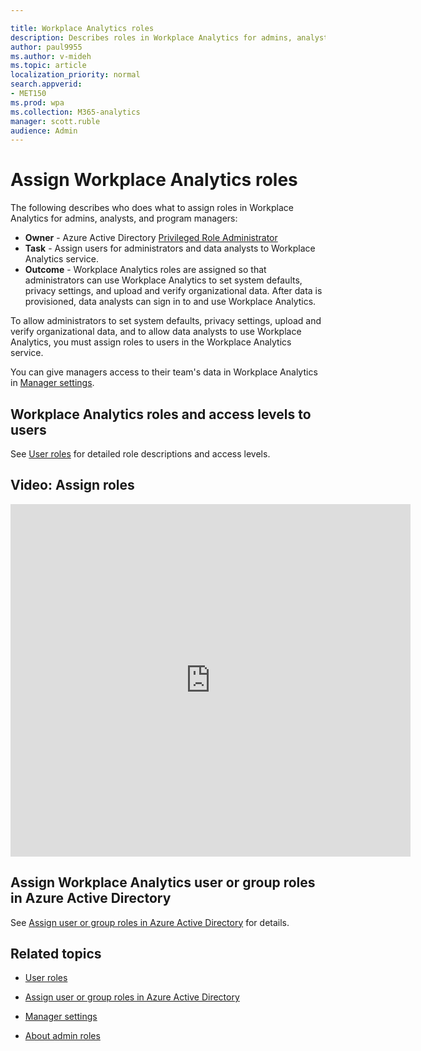 ```yaml
---

title: Workplace Analytics roles
description: Describes roles in Workplace Analytics for admins, analysts, and program managers
author: paul9955
ms.author: v-mideh
ms.topic: article
localization_priority: normal 
search.appverid:
- MET150
ms.prod: wpa
ms.collection: M365-analytics
manager: scott.ruble
audience: Admin
---
```


# Assign Workplace Analytics roles

The following describes who does what to assign roles in Workplace Analytics for admins, analysts, and program managers:

<!-- CHANGED THIS ON 18 JUNE 2021: 
* **Owner** - Microsoft 365 global administrator
CHANGED THIS TO THE FOLLOWING:  -->

* **Owner** - Azure Active Directory [Privileged Role Administrator](https://docs.microsoft.com/en-us/azure/active-directory/roles/permissions-reference#privileged-role-administrator)
* **Task** - Assign users for administrators and data analysts to Workplace Analytics service.
* **Outcome** - Workplace Analytics roles are assigned so that administrators can use Workplace Analytics to set system defaults, privacy settings, and upload and verify organizational data. After data is provisioned, data analysts can sign in to and use Workplace Analytics.

To allow administrators to set system defaults, privacy settings, upload and verify organizational data, and to allow data analysts to use Workplace Analytics, you must assign roles to users in the Workplace Analytics service.

You can give managers access to their team's data in Workplace Analytics in [Manager settings](../use/manager-settings.md).

## Workplace Analytics roles and access levels to users

See [User roles](../use/user-roles.md) for detailed role descriptions and access levels.

## Video: Assign roles

<iframe width="640" height="564" src="https://player.vimeo.com/video/282897409" frameborder="0" allowFullScreen mozallowfullscreen webkitAllowFullScreen></iframe>

## Assign Workplace Analytics user or group roles in Azure Active Directory

See [Assign user or group roles in Azure Active Directory](../setup/assign-user-roles.md) for details.

## Related topics

* [User roles](../use/user-roles.md)

* [Assign user or group roles in Azure Active Directory](../setup/assign-user-roles.md)

* [Manager settings](../use/manager-settings.md)

* [About admin roles](https://docs.microsoft.com/en-us/microsoft-365/admin/add-users/about-admin-roles?view=o365-worldwide)

